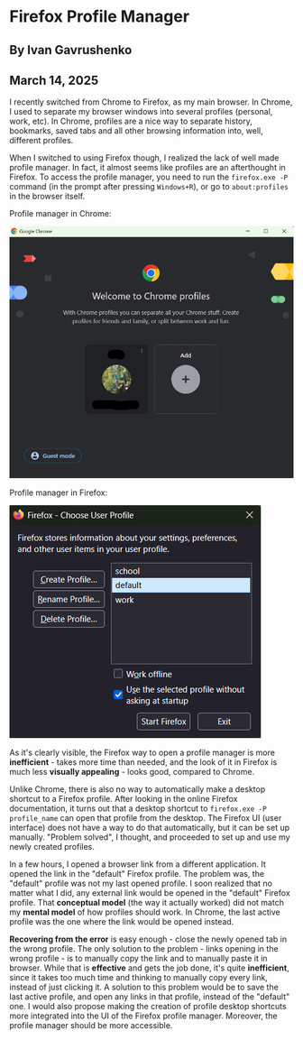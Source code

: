 # Firefox Profile Manager
## By Ivan Gavrushenko
## March 14, 2025

I recently switched from Chrome to Firefox, as my main browser. In Chrome, I used to separate my browser windows into several profiles (personal, work, etc). In Chrome, profiles are a nice way to separate history, bookmarks, saved tabs and all other browsing information into, well, different profiles.

When I switched to using Firefox though, I realized the lack of well made profile manager. In fact, it almost seems like profiles are an afterthought in Firefox. To access the profile manager, you need to run the `firefox.exe -P` command (in the prompt after pressing `Windows+R`), or go to `about:profiles` in the browser itself.

Profile manager in Chrome:

![chrome_pm](j01-2.png)


Profile manager in Firefox:

![firefox_pm](j01-1.png)

As it's clearly visible, the Firefox way to open a profile manager is more **inefficient** - takes more time than needed, and the look of it in Firefox is much less **visually appealing** - looks good, compared to Chrome.

Unlike Chrome, there is also no way to automatically make a desktop shortcut to a Firefox profile. After looking in the online Firefox documentation, it turns out that a desktop shortcut to `firefox.exe -P profile_name` can open that profile from the desktop. The Firefox UI (user interface) does not have a way to do that automatically, but it can be set up manually. "Problem solved", I thought, and proceeded to set up and use my newly created profiles.

In a few hours, I opened a browser link from a different application. It opened the link in the "default" Firefox profile. The problem was, the "default" profile was not my last opened profile. I soon realized that no matter what I did, any external link would be opened in the "default" Firefox profile. That **conceptual model** (the way it actually worked) did not match my **mental model** of how profiles should work. In Chrome, the last active profile was the one where the link would be opened instead.

**Recovering from the error** is easy enough - close the newly opened tab in the wrong profile. The only solution to the problem - links opening in the wrong profile - is to manually copy the link and to manually paste it in browser. While that is **effective** and gets the job done, it's quite **inefficient**, since it takes too much time and thinking to manually copy every link, instead of just clicking it. A solution to this problem would be to save the last active profile, and open any links in that profile, instead of the "default" one. I would also propose making the creation of profile desktop shortcuts more integrated into the UI of the Firefox profile manager. Moreover, the profile manager should be more accessible.
